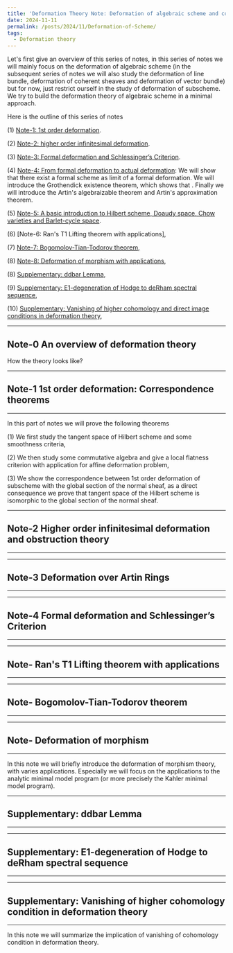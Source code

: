 ```yaml
---
title: 'Deformation Theory Note: Deformation of algebraic scheme and complex spaces'
date: 2024-11-11
permalink: /posts/2024/11/Deformation-of-Scheme/
tags:
  - Deformation theory
---
```


Let's first give an overview of this series of notes, in this series of notes we will mainly focus on the deformation of algebraic scheme (in the subsequent series of notes we will also study the deformation of line bundle, deformation of coherent sheaves and deformation of vector bundle) but for now, just restrict ourself in the study of deformation of subscheme. We try to build the deformation theory of algebraic scheme in a minimal approach. 

Here is the outline of this series of notes

(1) [Note-1: 1st order deformation](https://yilimath.github.io/files/Deformation/1stDef.pdf).


(2) [Note-2: higher order infinitesimal deformation](https://yilimath.github.io/files/Deformation/higherDef.pdf).

(3) [Note-3: Formal deformation and Schlessinger’s Criterion](https://yilimath.github.io/files/Deformation/FormalDef.pdf).

(4) [Note-4: From formal deformation to actual deformation]((https://yilimath.github.io/files/Deformation/ArtinDef.pdf)): We will show that there exist a formal scheme as limit of a formal deformation. We will introduce the Grothendick existence theorem, which shows that . Finally we will introduce the Artin's algebraizable theorem and Artin's approximation theorem. 

(5) [Note-5: A basic introduction to Hilbert scheme, Doaudy space, Chow varieties and Barlet-cycle space](https://yilimath.github.io/files/Deformation/HilbertScheme.pdf).


(6) [Note-6: Ran's T1 Lifting theorem with applications],

(7) [Note-7: Bogomolov-Tian-Todorov theorem](), 

(8) [Note-8: Deformation of morphism with applications](),



(8) [Supplementary: ddbar Lemma](),

(9) [Supplementary: E1-degeneration of Hodge to deRham spectral sequence](),

(10) [Supplementary: Vanishing of higher cohomology and direct image conditions in deformation theory](),

---
## Note-0 An overview of deformation theory


How the theory looks like? 


---
## Note-1 1st order deformation: Correspondence theorems
---

In this part of notes we will prove the following theorems



(1) We first study the tangent space of Hilbert scheme and some smoothness criteria,

(2) We then study some commutative algebra and give a local flatness criterion with application for affine deformation problem,

(3) We show the correspondence between 1st order deformation of subscheme with the global section of the normal sheaf, as a direct consequence we prove that tangent space of the Hilbert scheme is isomorphic to the global section of the normal sheaf.

---
## Note-2 Higher order infinitesimal deformation and obstruction theory
---



---
## Note-3 Deformation over Artin Rings
---


---
## Note-4 Formal deformation and Schlessinger’s Criterion
---



---
## Note- Ran's T1 Lifting theorem with applications
---



---
## Note- Bogomolov-Tian-Todorov theorem
---


---
## Note- Deformation of morphism
---

In this note we will briefly introduce the deformation of morphism theory, with varies applications. Especially we will focus on the applications to the analytic minimal model program (or more precisely the Kahler minimal model program).




---
## Supplementary: ddbar Lemma
---


---
## Supplementary: E1-degeneration of Hodge to deRham spectral sequence
---




---
## Supplementary: Vanishing of higher cohomology condition in deformation theory
---
In this note we will summarize the implication of vanishing of cohomology condition in deformation theory. 

